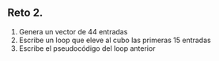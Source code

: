 ## Reto 2.

1. Genera un vector de 44 entradas
2. Escribe un loop que eleve al cubo las primeras 15 entradas
3. Escribe el pseudocódigo del loop anterior
